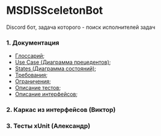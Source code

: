 # MSDISSceletonBot
Discord бот, задача которого - поиск исполнителей задач

### 1. Документация
- [Глоссарий](Docs/Glossary.md);
- [Use Case (Диаграмма прецедентов)](Docs/UseCase/Readme.md);
- [States (Диаграмма состояний)](Docs/States/Readme.md);
- [Требования](Docs/Requirements.md);
- [Ограничения](Docs/Restrictions.md);
- [Описание тестов](Docs/Tests/Readme.md);
- [Описание интерфейсов](Docs/Interfaces/Readme.md);

### 2. Каркас из интерфейсов (Виктор)



### 3. Тесты xUnit (Александр)